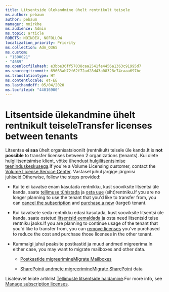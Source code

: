 ```yaml
---
title: Litsentside ülekandmine ühelt rentnikult teisele
ms.author: pebaum
author: pebaum
manager: mnirkhe
ms.audience: Admin
ms.topic: article
ROBOTS: NOINDEX, NOFOLLOW
localization_priority: Priority
ms.collection: Adm_O365
ms.custom:
- "1500021"
- "4689"
ms.openlocfilehash: e3bbe36ff57038caa2541fe4456a1363c91995d7
ms.sourcegitcommit: 69663ab72f62f72ad28d43a08328c74caaa697bc
ms.translationtype: HT
ms.contentlocale: et-EE
ms.lasthandoff: 05/04/2020
ms.locfileid: "44016900"
---
```

# <a name="transfer-licenses-between-tenants"></a><span data-ttu-id="a62f8-102">Litsentside ülekandmine ühelt rentnikult teisele</span><span class="sxs-lookup"><span data-stu-id="a62f8-102">Transfer licenses between tenants</span></span>

<span data-ttu-id="a62f8-103">Litsentse **ei saa** ühelt organisatsioonilt (rentnikult) teisele üle kanda.</span><span class="sxs-lookup"><span data-stu-id="a62f8-103">It is **not possible** to transfer licenses between 2 organizations (tenants).</span></span> <span data-ttu-id="a62f8-104">Kui olete hulgilitsentsimise klient, võtke ühendust [hulgilitsentsimise teeninduskeskusega](https://support.microsoft.com/help/4471406/how-to-contact-the-microsoft-volume-licensing-service-center).</span><span class="sxs-lookup"><span data-stu-id="a62f8-104">If you're a Volume Licensing customer, contact the [Volume License Service Center](https://support.microsoft.com/help/4471406/how-to-contact-the-microsoft-volume-licensing-service-center).</span></span> <span data-ttu-id="a62f8-105">Vastasel juhul järgige järgmisi juhiseid.</span><span class="sxs-lookup"><span data-stu-id="a62f8-105">Otherwise, follow the steps provided:</span></span> 

- <span data-ttu-id="a62f8-106">Kui te ei kavatse enam kasutada rentnikku, kust sooviksite litsentsi üle kanda, saate [tellimuse tühistada](https://admin.microsoft.com/Adminportal/Home?source=applauncher#/subscriptions) ja [osta uue](https://products.office.com/compare-all-microsoft-office-products-b?rtc=1&activetab=tab:primaryr2) (siht)rentniku.</span><span class="sxs-lookup"><span data-stu-id="a62f8-106">If you are no longer planning to use the tenant that you'd like to transfer from, you can [cancel the subscription](https://admin.microsoft.com/Adminportal/Home?source=applauncher#/subscriptions) and [purchase a new](https://products.office.com/compare-all-microsoft-office-products-b?rtc=1&activetab=tab:primaryr2) (target) tenant.</span></span>

- <span data-ttu-id="a62f8-107">Kui kavatsete seda rentnikku edasi kasutada, kust sooviksite litsentsi üle kanda, saate ostetud [litsentsid eemaldada](https://docs.microsoft.com/microsoft-365/commerce/licenses/buy-licenses?view=o365-worldwide) ja osta need litsentsid teise rentniku jaoks.</span><span class="sxs-lookup"><span data-stu-id="a62f8-107">If you are planning to continue usage of the tenant that you'd like to transfer from, you can [remove licenses](https://docs.microsoft.com/microsoft-365/commerce/licenses/buy-licenses?view=o365-worldwide) you've purchased to reduce the cost and purchase those licenses in the other tenant.</span></span>

- <span data-ttu-id="a62f8-108">Kummalgi juhul peaksite postkastid ja muud andmed migreerima.</span><span class="sxs-lookup"><span data-stu-id="a62f8-108">In either case, you may want to migrate mailboxes and other data.</span></span>

    - [<span data-ttu-id="a62f8-109">Postkastide migreerimine</span><span class="sxs-lookup"><span data-stu-id="a62f8-109">Migrate Mailboxes</span></span>](https://docs.microsoft.com/Exchange/mailbox-migration/migrate-mailboxes-across-tenants)

    - <span data-ttu-id="a62f8-110">[SharePointi andmete migreerimine](https://aka.ms/modernSpoAdminCenter/CloudContentMigrations)</span><span class="sxs-lookup"><span data-stu-id="a62f8-110">[Migrate SharePoint](https://aka.ms/modernSpoAdminCenter/CloudContentMigrations) data</span></span>

<span data-ttu-id="a62f8-111">Lisateavet leiate artiklist [Tellimuste litsentside haldamine](https://docs.microsoft.com/microsoft-365/commerce/licenses/buy-licenses?view=o365-worldwide).</span><span class="sxs-lookup"><span data-stu-id="a62f8-111">For more info, see [Manage subscription licenses](https://docs.microsoft.com/microsoft-365/commerce/licenses/buy-licenses?view=o365-worldwide).</span></span>
